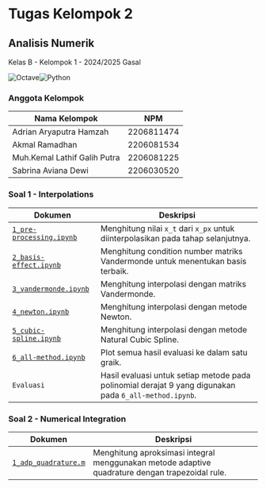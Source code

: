 # Tugas Kelompok 2
## Analisis Numerik
Kelas B - Kelompok 1 - 2024/2025 Gasal

![Octave](https://img.shields.io/badge/OCTAVE-darkblue?style=for-the-badge&logo=octave&logoColor=fcd683)![Python](https://img.shields.io/badge/python-3670A0?style=for-the-badge&logo=python&logoColor=ffdd54)

### Anggota Kelompok
| Nama Kelompok | NPM |
| -- | -- |
| Adrian Aryaputra Hamzah | 2206811474 |
| Akmal Ramadhan | 2206081534 |
| Muh.Kemal Lathif Galih Putra | 2206081225 |
| Sabrina Aviana Dewi | 2206030520

### Soal 1 - Interpolations

| Dokumen | Deskripsi |
| -- | -- |
| [`1_pre-processing.ipynb`](Soal%201/1_pre-processing.ipynb) | Menghitung nilai `x_t` dari `x_px` untuk diinterpolasikan pada tahap selanjutnya. |
| [`2_basis-effect.ipynb`](Soal%201/2_basis-effect.ipynb) | Menghitung condition number matriks Vandermonde untuk menentukan basis terbaik. |
| [`3_vandermonde.ipynb`](Soal%201/3_vandermonde.ipynb) | Menghitung interpolasi dengan matriks Vandermonde. |
| [`4_newton.ipynb`](Soal%201/4_newton.ipynb) | Menghitung interpolasi dengan metode Newton. |
| [`5_cubic-spline.ipynb`](Soal%201/5_cubic-spline.ipynb) | Menghitung interpolasi dengan metode Natural Cubic Spline. |
| [`6_all-method.ipynb`](Soal%201/6_all-method.ipynb) | Plot semua hasil evaluasi ke dalam satu graik. |
| `Evaluasi` | Hasil evaluasi untuk setiap metode pada polinomial derajat 9 yang digunakan pada `6_all-method.ipynb`. |

### Soal 2 - Numerical Integration
| Dokumen | Deskripsi |
| -- | -- |
| [`1_adp_quadrature.m`](Soal%202/adp_quadrature.m) | Menghitung aproksimasi integral menggunakan metode adaptive quadrature dengan trapezoidal rule. |

